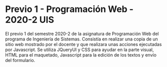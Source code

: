 # Previo 1 - Programación Web - 2020-2 UIS

El previo 1 del semestre 2020-2 de la asignatura de Programación Web del programa de Ingeniería de Sistemas.
Consistía en realizar una copia de un sitio web mostrado por el docente y que realizara unas acciones ejecutadas por Javascript.
Se utiliza JQueryUI y CSS para ayudar en la parte visual, HTML para el maquetado, Javascript para la edición de los textos y envío del formulario.